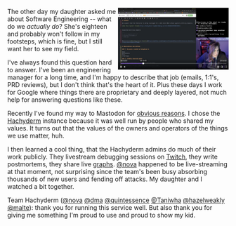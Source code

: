 <!--
.. title: Working In The Open
.. slug: working-in-the-open
.. date: 2022-12-04 09:47:54 UTC-08:00
.. tags: 
.. category: 
.. link: 
.. description: 
.. type: text
-->

<p><img style="float:right" class="postimage" src="/f/hachyderm-debugging.png" alt="screenshot of @nova live-debugging Hachyderm on Twitch" width=50%></p>

The other day my daughter asked me about Software Engineering -- what do
we _actually do_? She's eighteen and probably won't follow in my
footsteps, which is fine, but I still want her to see my field.

I've always found this question hard to answer. I've been an engineering
manager for a long time, and I'm happy to describe that job (emails,
1:1's, PRD reviews), but I don't think that's the heart of it. Plus
these days I work for Google where things there are proprietary and
deeply layered, not much help for answering questions like these.

Recently I've found my way to Mastodon for [obvious reasons][r]. I
chose the [Hachyderm][] instance because it was well run by people who
shared my values. It turns out that the values of the owners and
operators of the things we use matter, huh.

I then learned a cool thing, that the Hachyderm admins do much of their
work publicly. They livestream debugging sessions on [Twitch][], they write
postmortems, they share live [graphs][]. [@nova][] happened to be
live-streaming at that moment, not surprising since the team's been busy
absorbing thousands of new users and fending off attacks. My daughter
and I watched a bit together.

Team Hachyderm ([@nova][] [@dma][] [@quintessence][] [@Taniwha][]
[@hazelweakly][] [@malte][]): thank you for running this service well.
But also thank you for giving me something I'm proud to use and proud to
show my kid.

[r]: https://hachyderm.io/@sefk/109456480817920873
[hachyderm]: https://hachyderm.io/
[twitch]: https://www.twitch.tv/krisnova
[graphs]: https://grafana.hachyderm.io/public-dashboards/445bbb0e169f4e86b1d1eeee7e50c92a

[@nova]: https://hachyderm.io/@nova
[@dma]: https://hachyderm.io/@dma
[@quintessence]: https://hachyderm.io/@quintessence
[@Taniwha]: https://hachyderm.io/@Taniwha
[@hazelweakly]: https://hachyderm.io/@hazelweakly
[@malte]: https://hachyderm.io/@malte 
